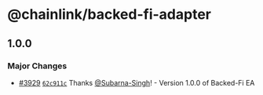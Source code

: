 # @chainlink/backed-fi-adapter

## 1.0.0

### Major Changes

- [#3929](https://github.com/smartcontractkit/external-adapters-js/pull/3929) [`62c911c`](https://github.com/smartcontractkit/external-adapters-js/commit/62c911c14b2d76026631b4ca5ec2f919ec5b5ba1) Thanks [@Subarna-Singh](https://github.com/Subarna-Singh)! - Version 1.0.0 of Backed-Fi EA
